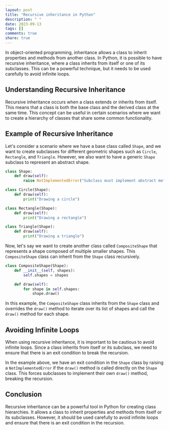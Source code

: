 ```yaml
---
layout: post
title: "Recursive inheritance in Python"
description: " "
date: 2023-09-13
tags: []
comments: true
share: true
---
```


In object-oriented programming, inheritance allows a class to inherit properties and methods from another class. In Python, it is possible to have recursive inheritance, where a class inherits from itself or one of its subclasses. This can be a powerful technique, but it needs to be used carefully to avoid infinite loops.

## Understanding Recursive Inheritance

Recursive inheritance occurs when a class extends or inherits from itself. This means that a class is both the base class and the derived class at the same time. This concept can be useful in certain scenarios where we want to create a hierarchy of classes that share some common functionality.

## Example of Recursive Inheritance

Let's consider a scenario where we have a base class called `Shape`, and we want to create subclasses for different geometric shapes such as `Circle`, `Rectangle`, and `Triangle`. However, we also want to have a generic `Shape` subclass to represent an abstract shape.

```python
class Shape:
    def draw(self):
        raise NotImplementedError("Subclass must implement abstract method")

class Circle(Shape):
    def draw(self):
        print("Drawing a circle")

class Rectangle(Shape):
    def draw(self):
        print("Drawing a rectangle")

class Triangle(Shape):
    def draw(self):
        print("Drawing a triangle")
```

Now, let's say we want to create another class called `CompositeShape` that represents a shape composed of multiple smaller shapes. This `CompositeShape` class can inherit from the `Shape` class recursively.

```python
class CompositeShape(Shape):
    def __init__(self, shapes):
        self.shapes = shapes

    def draw(self):
        for shape in self.shapes:
            shape.draw()
```

In this example, the `CompositeShape` class inherits from the `Shape` class and overrides the `draw()` method to iterate over its list of shapes and call the `draw()` method for each shape.

## Avoiding Infinite Loops

When using recursive inheritance, it is important to be cautious to avoid infinite loops. Since a class inherits from itself or its subclass, we need to ensure that there is an exit condition to break the recursion.

In the example above, we have an exit condition in the `Shape` class by raising a `NotImplementedError` if the `draw()` method is called directly on the `Shape` class. This forces subclasses to implement their own `draw()` method, breaking the recursion.

## Conclusion

Recursive inheritance can be a powerful tool in Python for creating class hierarchies. It allows a class to inherit properties and methods from itself or its subclasses. However, it should be used carefully to avoid infinite loops and ensure that there is an exit condition in the recursion.